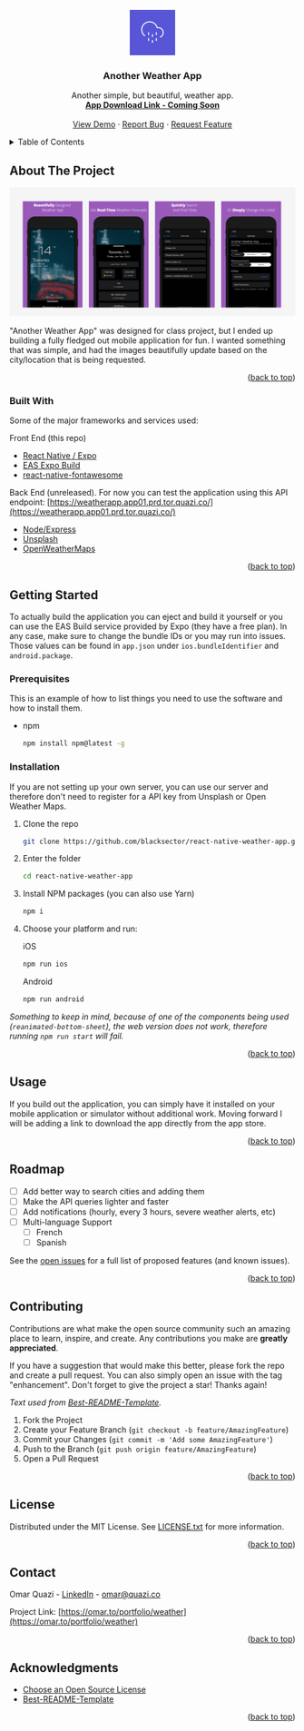 <div id="top"></div>

<!-- PROJECT LOGO -->
<br />
<div align="center">
  <a href="https://github.com/othneildrew/Best-README-Template">
    <img src="assets/icon.png" alt="Logo" width="80" height="80">
  </a>

  <h3 align="center">Another Weather App</h3>

  <p align="center">
    Another simple, but beautiful, weather app.
    <br />
    <a href="#"><strong>App Download Link - Coming Soon</strong></a>
    <br />
    <br />
    <a href="#about-the-project">View Demo</a>
    ·
    <a href="https://github.com/blacksector/react-native-weather-app/issues">Report Bug</a>
    ·
    <a href="https://github.com/blacksector/react-native-weather-app/issues">Request Feature</a>
  </p>
</div>



<!-- TABLE OF CONTENTS -->
<details>
  <summary>Table of Contents</summary>
  <ol>
    <li>
      <a href="#about-the-project">About The Project</a>
      <ul>
        <li><a href="#built-with">Built With</a></li>
      </ul>
    </li>
    <li>
      <a href="#getting-started">Getting Started</a>
      <ul>
        <li><a href="#prerequisites">Prerequisites</a></li>
        <li><a href="#installation">Installation</a></li>
      </ul>
    </li>
    <li><a href="#usage">Usage</a></li>
    <li><a href="#roadmap">Roadmap</a></li>
    <li><a href="#contributing">Contributing</a></li>
    <li><a href="#license">License</a></li>
    <li><a href="#contact">Contact</a></li>
    <li><a href="#acknowledgments">Acknowledgments</a></li>
  </ol>
</details>



<!-- ABOUT THE PROJECT -->
## About The Project

<img src="assets/screenshots.png" alt="Logo">

"Another Weather App" was designed for class project, but I ended up building a fully fledged out mobile application for fun. I wanted something that was simple, and had the images beautifully update based on the city/location that is being requested. 

<p align="right">(<a href="#top">back to top</a>)</p>



### Built With

Some of the major frameworks and services used:

Front End (this repo)
* [React Native / Expo](https://docs.expo.dev/)
* [EAS Expo Build](https://expo.dev/pricing)
* [react-native-fontawesome](https://www.npmjs.com/package/@fortawesome/react-native-fontawesome)

Back End (unreleased). For now you can test the application using this API endpoint: [https://weatherapp.app01.prd.tor.quazi.co/](https://weatherapp.app01.prd.tor.quazi.co/)
* [Node/Express](https://expressjs.com/)
* [Unsplash](https://unsplash.com)
* [OpenWeatherMaps](https://openweathermap.org)

<p align="right">(<a href="#top">back to top</a>)</p>



<!-- GETTING STARTED -->
## Getting Started

To actually build the application you can eject and build it yourself or you can use the EAS Build service provided by Expo (they have a free plan). In any case, make sure to change the bundle IDs or you may run into issues. Those values can be found in `app.json` under `ios.bundleIdentifier` and `android.package`.

### Prerequisites

This is an example of how to list things you need to use the software and how to install them.
* npm
  ```sh
  npm install npm@latest -g
  ```

### Installation

If you are not setting up your own server, you can use our server and therefore don't need to register for a API key from Unsplash or Open Weather Maps.

1. Clone the repo
   ```sh
   git clone https://github.com/blacksector/react-native-weather-app.git
   ```
2. Enter the folder
   ```sh
   cd react-native-weather-app
   ```
3. Install NPM packages (you can also use Yarn)
   ```sh
   npm i
   ```
4. Choose your platform and run:

   iOS
   ```sh
   npm run ios
   ```
   Android
   ```sh
   npm run android
   ```

_Something to keep in mind, because of one of the components being used (`reanimated-bottom-sheet`), the web version does not work, therefore running `npm run start` will fail._

<p align="right">(<a href="#top">back to top</a>)</p>



<!-- USAGE EXAMPLES -->
## Usage

If you build out the application, you can simply have it installed on your mobile application or simulator without additional work. Moving forward I will be adding a link to download the app directly from the app store.

<p align="right">(<a href="#top">back to top</a>)</p>



<!-- ROADMAP -->
## Roadmap

- [ ] Add better way to search cities and adding them
- [ ] Make the API queries lighter and faster
- [ ] Add notifications (hourly, every 3 hours, severe weather alerts, etc)
- [ ] Multi-language Support
    - [ ] French
    - [ ] Spanish

See the [open issues](https://github.com/blacksector/react-native-weather-app/issues) for a full list of proposed features (and known issues).

<p align="right">(<a href="#top">back to top</a>)</p>



<!-- CONTRIBUTING -->
## Contributing

Contributions are what make the open source community such an amazing place to learn, inspire, and create. Any contributions you make are **greatly appreciated**.

If you have a suggestion that would make this better, please fork the repo and create a pull request. You can also simply open an issue with the tag "enhancement".
Don't forget to give the project a star! Thanks again!

_Text used from [Best-README-Template](https://github.com/othneildrew/Best-README-Template/blob/master/README.md)._

1. Fork the Project
2. Create your Feature Branch (`git checkout -b feature/AmazingFeature`)
3. Commit your Changes (`git commit -m 'Add some AmazingFeature'`)
4. Push to the Branch (`git push origin feature/AmazingFeature`)
5. Open a Pull Request

<p align="right">(<a href="#top">back to top</a>)</p>



<!-- LICENSE -->
## License

Distributed under the MIT License. See [LICENSE.txt](LICENSE.txt) for more information.

<p align="right">(<a href="#top">back to top</a>)</p>



<!-- CONTACT -->
## Contact

Omar Quazi - [LinkedIn](https://www.linkedin.com/in/omarquazi/) - [omar@quazi.co](mailto:omar@quazi.co)

Project Link: [https://omar.to/portfolio/weather](https://omar.to/portfolio/weather)

<p align="right">(<a href="#top">back to top</a>)</p>



<!-- ACKNOWLEDGMENTS -->
## Acknowledgments


* [Choose an Open Source License](https://choosealicense.com)
* [Best-README-Template](https://github.com/othneildrew/Best-README-Template/blob/master/README.md)

<p align="right">(<a href="#top">back to top</a>)</p>
